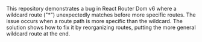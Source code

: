 This repository demonstrates a bug in React Router Dom v6 where a wildcard route ("*") unexpectedly matches before more specific routes.  The issue occurs when a route path is more specific than the wildcard. The solution shows how to fix it by reorganizing routes, putting the more general wildcard route at the end.